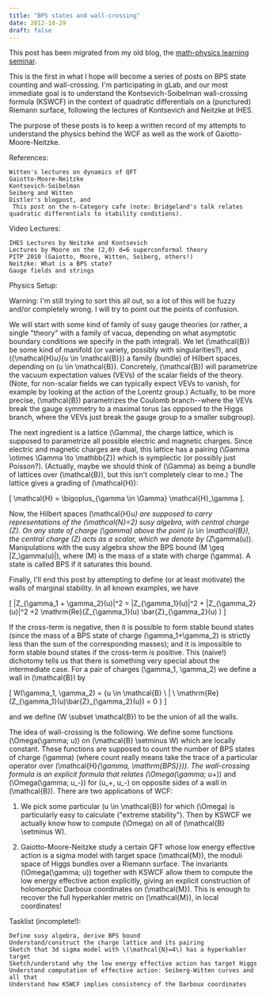 ```yaml
---
title: "BPS states and wall-crossing"
date: 2012-10-29
draft: false
---
```


This post has been migrated from my old blog, the [math-physics learning seminar](https://mathphysseminar.blogspot.com/).


This is the first in what I hope will become a series of posts on BPS state counting and wall-crossing. I'm participating in gLab, and our most immediate goal is to understand the Kontsevich-Soibelman wall-crossing formula (KSWCF) in the context of quadratic differentials on a (punctured) Riemann surface, following the lectures of Kontsevich and Neitzke at IHES.


The purpose of these posts is to keep a written record of my attempts to understand the physics behind the WCF as well as the work of Gaiotto-Moore-Neitzke.


References:


    Witten's lectures on dynamics of QFT
    Gaiotto-Moore-Neitzke
    Kontsevich-Soibelman
    Seiberg and Witten
    Distler's blogpost, and
     This post on the n-Category cafe (note: Bridgeland's talk relates quadratic differentials to stability conditions).



Video Lectures:


    IHES Lectures by Neitzke and Kontsevich
    Lectures by Moore on the (2,0) d=6 superconformal theory
    PITP 2010 (Gaiotto, Moore, Witten, Seiberg, others!)
    Neitzke: What is a BPS state?
    Gauge fields and strings


Physics Setup:


Warning: I'm still trying to sort this all out, so a lot of this will be fuzzy and/or completely wrong. I will try to point out the points of confusion.


We will start with some kind of family of susy gauge theories (or rather, a single  "theory" with a family of vacua, depending on what asymptotic boundary conditions we specify in the path integral). We let \(\mathcal{B}\) be some kind of manifold (or variety, possibly with singularities?), and \(\{\mathcal{H}_u\}_{u \in \mathcal{B}}\) a family (bundle) of Hilbert spaces, depending on \(u \in \mathcal{B}\). Concretely, \(\mathcal{B}\) will parametrize the vacuum expectation values (VEVs) of the scalar fields of the theory. (Note, for non-scalar fields we can typically expect VEVs to vanish, for example by looking at the action of the Lorentz group.) Actually, to be more precise, \(\mathcal{B}\) parametrizes the Coulomb branch--where the VEVs break the gauge symmetry to a maximal torus (as opposed to the Higgs branch, where the VEVs just break the gauge group to a smaller subgroup).


The next ingredient is a lattice \(\Gamma\), the charge lattice, which is supposed to parametrize all possible electric and magnetic charges. Since electric and magnetic charges are dual, this lattice has a pairing \(\Gamma \otimes \Gamma \to \mathbb{Z}\) which is symplectic (or possibly just Poisson?). (Actually, maybe we should think of \(\Gamma\) as being a bundle of lattices over \(\mathcal{B}\), but this isn't completely clear to me.) The lattice gives a grading of \(\mathcal{H}\):

\[ \mathcal{H} = \bigoplus_{\gamma \in \Gamma} \mathcal{H}_\gamma \].


Now, the Hilbert spaces \(\mathcal{H}_u\) are supposed to carry representations of the \(\mathcal{N}=2\) susy algebra, with central charge \(Z\). On any state of charge \(\gamma\) above the point \(u \in \mathcal{B}\), the central charge \(Z\) acts as a scalar, which we denote by \(Z_\gamma(u)\). Manipulations with the susy algebra show the BPS bound \(M \geq |Z_\gamma(u)|\), where \(M\) is the mass of a state with charge \(\gamma\). A state is called BPS if it saturates this bound.


Finally, I'll end this post by attempting to define (or at least motivate) the walls of marginal stability. In all known examples, we have

\[ |Z_{\gamma_1 + \gamma_2}(u)|^2 = |Z_{\gamma_1}(u)|^2 + |Z_{\gamma_2}(u)|^2 +2 \mathrm{Re}(Z_{\gamma_1}(u) \bar{Z}_{\gamma_2}(u) ) \]

If the cross-term is negative, then it is possible to form stable bound states (since the mass of a BPS state of charge \(\gamma_1+\gamma_2\) is strictly less than the sum of the corresponding masses); and it is impossible to form stable bound states if the cross-term is positive. This (naive!) dichotomy tells us that there is something very special about the intermediate case. For a pair of charges \(\gamma_1, \gamma_2\) we define a wall in \(\mathcal{B}\) by

\[ W(\gamma_1, \gamma_2) = \{u \in \mathcal{B} \ | \ \mathrm{Re}(Z_{\gamma_1}(u)\bar{Z}_{\gamma_2}(u)) = 0 \} \]

and we define \(W \subset \mathcal{B}\) to be the union of all the walls.


The idea of wall-crossing is the following. We define some functions \(\Omega(\gamma; u)\) on \(\mathcal{B} \setminus W\) which are locally constant. These functions are supposed to count the number of BPS states of charge \(\gamma\) (where count really means take the trace of a particular operator over \(\mathcal{H}_{\gamma, \mathrm{BPS}}\)). The wall-crossing formula is an explicit formula that relates \(\Omega(\gamma; u_+)\) and \(\Omega(\gamma; u_-)\) for \(u_+, u_-\) on opposite sides of a wall in \(\mathcal{B}\). There are two applications of WCF:


1. We pick some particular \(u \in \mathcal{B}\) for which \(\Omega\) is particularly easy to calculate ("extreme stability"). Then by KSWCF we actually know how to compute \(\Omega\) on all of \(\mathcal{B} \setminus W\).


2. Gaiotto-Moore-Neitzke study a certain QFT whose low energy effective action is a sigma model with target space \(\mathcal{M}\), the moduli space of Higgs bundles over a Riemann surface. The invariants \(\Omega(\gamma; u)\) together with KSWCF allow them to compute the low energy effective action explicitly, giving an explicit construction of holomorphic Darboux coordinates on \(\mathcal{M}\). This is enough to recover the full hyperkahler metric on \(\mathcal{M}\), in local coordinates!



Tasklist (incomplete!):


    Define susy algebra, derive BPS bound
    Understand/construct the charge lattice and its pairing
    Sketch that 3d sigma model with \(\mathcal{N}=4\) has a hyperkahler target
    Sketch/understand why the low energy effective action has target Higgs
    Understand computation of effective action: Seiberg-Witten curves and all that
    Understand how KSWCF implies consistency of the Darboux coordinates

